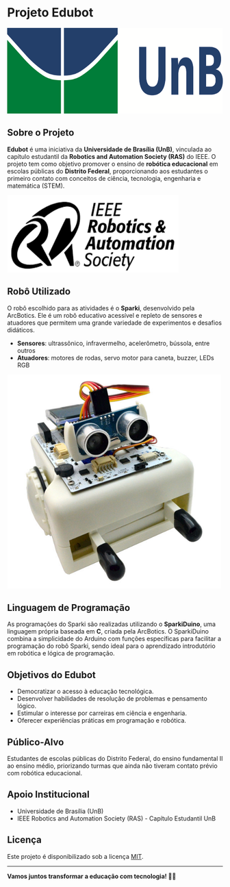 # Projeto Edubot

<img src="images/UnB.png" alt="Foto logo UnB" width="800" height="200"/>


## Sobre o Projeto

**Edubot** é uma iniciativa da **Universidade de Brasília (UnB)**, vinculada ao capítulo estudantil da **Robotics and Automation Society (RAS)** do IEEE. O projeto tem como objetivo promover o ensino de **robótica educacional** em escolas públicas do **Distrito Federal**, proporcionando aos estudantes o primeiro contato com conceitos de ciência, tecnologia, engenharia e matemática (STEM).

<img src="images/ras-logo.png" alt="Foto logo RAS IEEE" width="400" height="180"/>

## Robô Utilizado

O robô escolhido para as atividades é o **Sparki**, desenvolvido pela ArcBotics. Ele é um robô educativo acessível e repleto de sensores e atuadores que permitem uma grande variedade de experimentos e desafios didáticos.

- **Sensores**: ultrassônico, infravermelho, acelerômetro, bússola, entre outros
- **Atuadores**: motores de rodas, servo motor para caneta, buzzer, LEDs RGB

<img src="images/Sparki.jpg" alt="Foto robô sparki" width="500" height="500"/>


## Linguagem de Programação

As programações do Sparki são realizadas utilizando o **SparkiDuino**, uma linguagem própria baseada em **C**, criada pela ArcBotics. O SparkiDuino combina a simplicidade do Arduino com funções específicas para facilitar a programação do robô Sparki, sendo ideal para o aprendizado introdutório em robótica e lógica de programação.

## Objetivos do Edubot

- Democratizar o acesso à educação tecnológica.
- Desenvolver habilidades de resolução de problemas e pensamento lógico.
- Estimular o interesse por carreiras em ciência e engenharia.
- Oferecer experiências práticas em programação e robótica.

## Público-Alvo

Estudantes de escolas públicas do Distrito Federal, do ensino fundamental II ao ensino médio, priorizando turmas que ainda não tiveram contato prévio com robótica educacional.

## Apoio Institucional

- Universidade de Brasília (UnB)
- IEEE Robotics and Automation Society (RAS) - Capítulo Estudantil UnB

## Licença

Este projeto é disponibilizado sob a licença [MIT](LICENSE).

---

**Vamos juntos transformar a educação com tecnologia! 🚀🤖**
